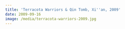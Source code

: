 ```yaml
---
title: 'Terracota Warriors & Qin Tomb, Xi''an, 2009'
date: 2009-09-16
image: /media/terracota-warriors-2009.jpg
---
```


